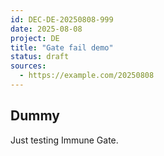 ```yaml
---
id: DEC-DE-20250808-999
date: 2025-08-08
project: DE
title: "Gate fail demo"
status: draft
sources:
  - https://example.com/20250808
---
```

## Dummy
Just testing Immune Gate.
